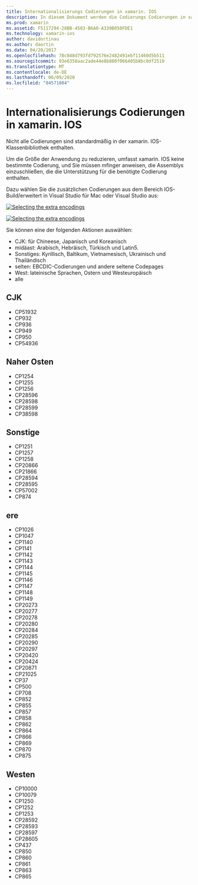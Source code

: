 ```yaml
---
title: Internationalisierungs Codierungen in xamarin. IOS
description: In diesem Dokument werden die Codierungs Codierungen in xamarin. IOS beschrieben, und es werden die verfügbaren Codierungen erläutert und erläutert, wie Sie einer app hinzugefügt werden
ms.prod: xamarin
ms.assetid: F5117294-28BB-4583-B6A0-A339B050FDE1
ms.technology: xamarin-ios
author: davidortinau
ms.author: daortin
ms.date: 04/28/2017
ms.openlocfilehash: 78c048d793fd792576e2482491ebf11460d5b511
ms.sourcegitcommit: 93e6358aac2ade44e8b800f066405b8bc8df2510
ms.translationtype: MT
ms.contentlocale: de-DE
ms.lasthandoff: 06/09/2020
ms.locfileid: "84571804"
---
```

# <a name="internationalization-encodings-in-xamarinios"></a>Internationalisierungs Codierungen in xamarin. IOS

Nicht alle Codierungen sind standardmäßig in der xamarin. IOS-Klassenbibliothek enthalten.

Um die Größe der Anwendung zu reduzieren, umfasst xamarin. IOS keine bestimmte Codierung, und Sie müssen mfinger anweisen, die Assemblys einzuschließen, die die Unterstützung für die benötigte Codierung enthalten.

Dazu wählen Sie die zusätzlichen Codierungen aus dem Bereich IOS-Build/erweitert in Visual Studio für Mac oder Visual Studio aus:

 [![](encodings-images/00.png "Selecting the extra encodings")](encodings-images/00.png#lightbox)

 [![](encodings-images/00a.png "Selecting the extra encodings")](encodings-images/00a.png#lightbox)

Sie können eine der folgenden Aktionen auswählen:

- CJK: für Chineese, Japanisch und Koreanisch
- midäast: Arabisch, Hebräisch, Türkisch und Latin5.
- Sonstiges: Kyrillisch, Baltikum, Vietnamesisch, Ukrainisch und Thailändisch
- selten: EBCDIC-Codierungen und andere seltene Codepages
- West: lateinische Sprachen, Ostern und Westeuropäisch
- alle

 <a name="cjk"></a>

## <a name="cjk"></a>CJK

- CP51932
- CP932
- CP936
- CP949
- CP950
- CP54936

 <a name="mideast"></a>

## <a name="mideast"></a>Naher Osten

- CP1254
- CP1255
- CP1256
- CP28596
- CP28598
- CP28599
- CP38598

 <a name="other"></a>

## <a name="other"></a>Sonstige

- CP1251
- CP1257
- CP1258
- CP20866
- CP21866
- CP28594
- CP28595
- CP57002
- CP874

 <a name="rare"></a>

## <a name="rare"></a>ere

- CP1026
- CP1047
- CP1140
- CP1141
- CP1142
- CP1143
- CP1144
- CP1145
- CP1146
- CP1147
- CP1148
- CP1149
- CP20273
- CP20277
- CP20278
- CP20280
- CP20284
- CP20285
- CP20290
- CP20297
- CP20420
- CP20424
- CP20871
- CP21025
- CP37
- CP500
- CP708
- CP852
- CP855
- CP857
- CP858
- CP862
- CP864
- CP866
- CP869
- CP870
- CP875

 <a name="west"></a>

## <a name="west"></a>Westen

- CP10000
- CP10079
- CP1250
- CP1252
- CP1253
- CP28592
- CP28593
- CP28597
- CP28605
- CP437
- CP850
- CP860
- CP861
- CP863
- CP865
